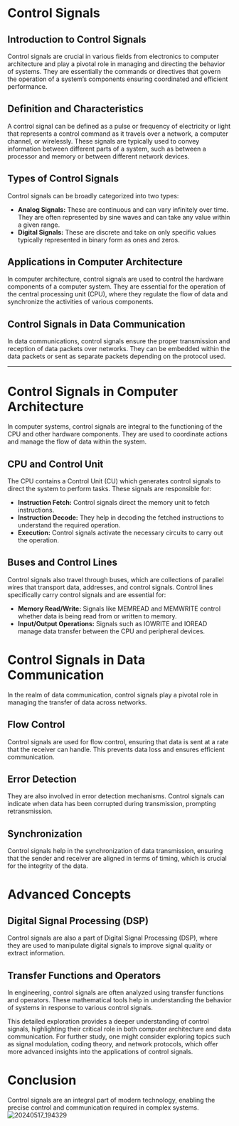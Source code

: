 # Control Signals

## Introduction to Control Signals
Control signals are crucial in various fields from electronics to computer architecture and play a pivotal role in managing and directing the behavior of systems. They are essentially the commands or directives that govern the operation of a system’s components ensuring coordinated and efficient performance.

## Definition and Characteristics
A control signal can be defined as a pulse or frequency of electricity or light that represents a control command as it travels over a network, a computer channel, or wirelessly. These signals are typically used to convey information between different parts of a system, such as between a processor and memory or between different network devices.

## Types of Control Signals
Control signals can be broadly categorized into two types:
- **Analog Signals:** These are continuous and can vary infinitely over time. They are often represented by sine waves and can take any value within a given range.
- **Digital Signals:** These are discrete and take on only specific values typically represented in binary form as ones and zeros.

## Applications in Computer Architecture
In computer architecture, control signals are used to control the hardware components of a computer system. They are essential for the operation of the central processing unit (CPU), where they regulate the flow of data and synchronize the activities of various components.

## Control Signals in Data Communication
In data communications, control signals ensure the proper transmission and reception of data packets over networks. They can be embedded within the data packets or sent as separate packets depending on the protocol used.

---

# Control Signals in Computer Architecture
In computer systems, control signals are integral to the functioning of the CPU and other hardware components. They are used to coordinate actions and manage the flow of data within the system.

## CPU and Control Unit
The CPU contains a Control Unit (CU) which generates control signals to direct the system to perform tasks. These signals are responsible for:
- **Instruction Fetch:** Control signals direct the memory unit to fetch instructions.
- **Instruction Decode:** They help in decoding the fetched instructions to understand the required operation.
- **Execution:** Control signals activate the necessary circuits to carry out the operation.

## Buses and Control Lines
Control signals also travel through buses, which are collections of parallel wires that transport data, addresses, and control signals. Control lines specifically carry control signals and are essential for:
- **Memory Read/Write:** Signals like MEMREAD and MEMWRITE control whether data is being read from or written to memory.
- **Input/Output Operations:** Signals such as IOWRITE and IOREAD manage data transfer between the CPU and peripheral devices.

# Control Signals in Data Communication
In the realm of data communication, control signals play a pivotal role in managing the transfer of data across networks.

## Flow Control
Control signals are used for flow control, ensuring that data is sent at a rate that the receiver can handle. This prevents data loss and ensures efficient communication.

## Error Detection
They are also involved in error detection mechanisms. Control signals can indicate when data has been corrupted during transmission, prompting retransmission.

## Synchronization
Control signals help in the synchronization of data transmission, ensuring that the sender and receiver are aligned in terms of timing, which is crucial for the integrity of the data.

# Advanced Concepts

## Digital Signal Processing (DSP)
Control signals are also a part of Digital Signal Processing (DSP), where they are used to manipulate digital signals to improve signal quality or extract information.

## Transfer Functions and Operators
In engineering, control signals are often analyzed using transfer functions and operators. These mathematical tools help in understanding the behavior of systems in response to various control signals.

This detailed exploration provides a deeper understanding of control signals, highlighting their critical role in both computer architecture and data communication. For further study, one might consider exploring topics such as signal modulation, coding theory, and network protocols, which offer more advanced insights into the applications of control signals.

# Conclusion
Control signals are an integral part of modern technology, enabling the precise control and communication required in complex systems.![20240517_194329](https://github.com/Puvaneshwar/computer-organization/assets/168982925/1778467a-cb72-4df3-8772-2891ce2b5364)
